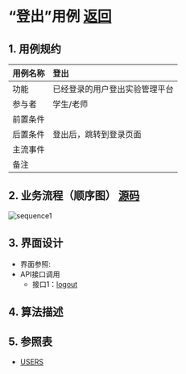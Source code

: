 # “登出”用例 [返回](../README.md)

## 1. 用例规约

|用例名称|登出|
|-------|:-------------|
|功能|已经登录的用户登出实验管理平台|
|参与者|学生/老师|
|前置条件| |
|后置条件|登出后，跳转到登录页面|
|主流事件| |
|备注| |

## 2. 业务流程（顺序图） [源码](../src/登出.puml)
![sequence1](../img/登出.png) 

## 3. 界面设计
- 界面参照: 
- API接口调用
    - 接口1：[logout](../jiekou/logout.md) 

## 4. 算法描述
    
## 5. 参照表

- [USERS](../数据库设计.md/#USERS)
